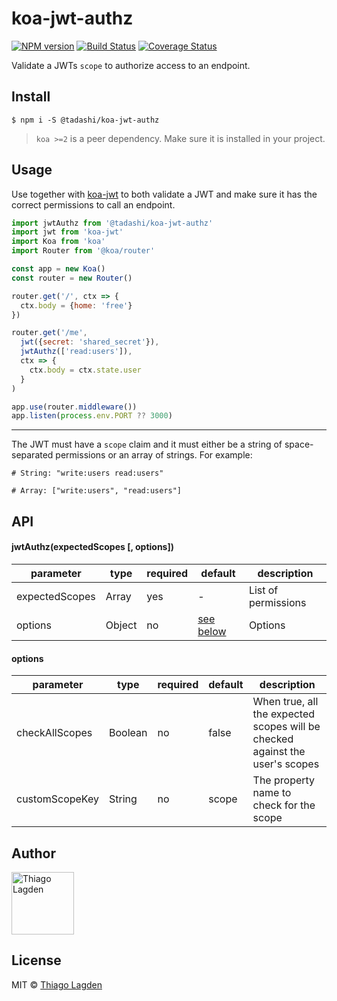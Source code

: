 # koa-jwt-authz

[![NPM version][npm-img]][npm]
[![Build Status][ci-img]][ci]
[![Coverage Status][coveralls-img]][coveralls]

[npm-img]:         https://img.shields.io/npm/v/@tadashi/koa-jwt-authz.svg
[npm]:             https://www.npmjs.com/package/@tadashi/koa-jwt-authz
[ci-img]:          https://github.com/lagden/koa-jwt-authz/actions/workflows/nodejs.yml/badge.svg
[ci]:              https://github.com/lagden/koa-jwt-authz/actions/workflows/nodejs.yml
[coveralls-img]:   https://coveralls.io/repos/github/lagden/koa-jwt-authz/badge.svg?branch=master
[coveralls]:       https://coveralls.io/github/lagden/koa-jwt-authz?branch=master


Validate a JWTs `scope` to authorize access to an endpoint.

## Install

```
$ npm i -S @tadashi/koa-jwt-authz
```

> `koa >=2` is a peer dependency. Make sure it is installed in your project.


## Usage

Use together with [koa-jwt](https://github.com/koajs/jwt) to both validate a JWT and make sure it has the correct permissions to call an endpoint.

```js
import jwtAuthz from '@tadashi/koa-jwt-authz'
import jwt from 'koa-jwt'
import Koa from 'koa'
import Router from '@koa/router'

const app = new Koa()
const router = new Router()

router.get('/', ctx => {
  ctx.body = {home: 'free'}
})

router.get('/me',
  jwt({secret: 'shared_secret'}),
  jwtAuthz(['read:users']),
  ctx => {
    ctx.body = ctx.state.user
  }
)

app.use(router.middleware())
app.listen(process.env.PORT ?? 3000)
```

---

The JWT must have a `scope` claim and it must either be a string of space-separated permissions or an array of strings. For example:

```
# String: "write:users read:users"

# Array: ["write:users", "read:users"]
```


## API


#### jwtAuthz(expectedScopes \[, options\])

parameter      | type                 | required    | default               | description
-----------    | -------------------- | ----------- | -------------------   | ------------
expectedScopes | Array                | yes         | -                     | List of permissions
options        | Object               | no          | [see below](#options) | Options


#### options

parameter      | type                 | required    | default             | description
-----------    | -------------------- | ----------- | ------------------- | ------------
checkAllScopes | Boolean              | no          | false               | When true, all the expected scopes will be checked against the user's scopes
customScopeKey | String               | no          | scope               | The property name to check for the scope


## Author

[<img src="https://avatars.githubusercontent.com/u/130963?s=390" alt="Thiago Lagden" width="100">](https://github.com/lagden)


## License

MIT © [Thiago Lagden](https://github.com/lagden)
